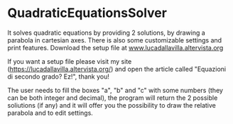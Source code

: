 # QuadraticEquationsSolver
It solves quadratic equations by providing 2 solutions, by drawing a parabola in cartesian axes. There is also some customizable settings and print features. Download the setup file at www.lucadallavilla.altervista.org

If you want a setup file please visit my site (https://lucadallavilla.altervista.org/) and open the article called "Equazioni di secondo grado? Ez!", thank you!



The user needs to fill the boxes "a", "b" and "c" with some numbers (they can be both integer and decimal), the program will return the 2 possible soliutions (if any) and it will offer you the possibility to draw the relative parabola and to edit settings.
